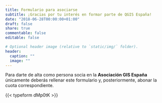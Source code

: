 ```yaml
---
title: Formulario para asociarse
subtitle: ¡Gracias por tu interés en formar parte de QGIS España!
date: "2018-06-28T00:00:00+01:00"
draft: false
share: true
commentable: false
editable: false

# Optional header image (relative to `static/img/` folder).
header:
  caption: ""
  image: ""
---
```


Para darte de alta como persona socia en la **Asociación GIS España** únicamente deberás rellenar este formulario y, posteriormente, abonar la cuota correspondiente.

{{< typeform dMp0tK >}}